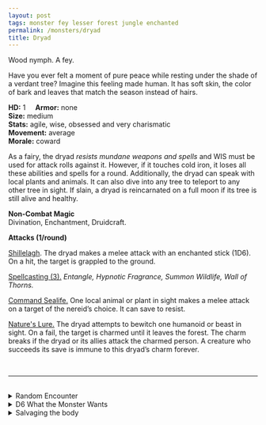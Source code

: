 ```yaml
---
layout: post
tags: monster fey lesser forest jungle enchanted
permalink: /monsters/dryad
title: Dryad
---
```


Wood nymph. A fey.

Have you ever felt a moment of pure peace while resting under the shade of a verdant tree? Imagine this feeling made human. It has soft skin, the color of bark and leaves that match the season instead of hairs.

**HD:** 1  &nbsp; &nbsp;  **Armor:** none <br>
**Size:** medium <br>
**Stats:** agile, wise, obsessed and very charismatic <br>
**Movement:** average <br>
**Morale:** coward <br>

As a fairy, the dryad *resists mundane weapons and spells* and WIS must be used for attack rolls against it. However, if it touches cold iron, it loses all these abilities and spells for a round. Additionally, the dryad can speak with local plants and animals. It can also dive into any tree to teleport to any other tree in sight. If slain, a dryad is reincarnated on a full moon if its tree is still alive and healthy.

**Non-Combat Magic** <br>
Divination, Enchantment, Druidcraft.

**Attacks (1/round)**

<ins>Shillelagh</ins>. The dryad makes a melee attack with an enchanted stick (1D6). On a hit, the target is grappled to the ground.

<ins>Spellcasting (3).</ins> *Entangle, Hypnotic Fragrance, Summon Wildlife, Wall of Thorns.*

<ins>Command Sealife.</ins> One local animal or plant in sight makes a melee attack on a target of the nereid’s choice. It can save to resist.

<ins>Nature's Lure.</ins> The dryad attempts to bewitch one humanoid or beast in sight. On a fail, the target is charmed until it leaves the forest. The charm breaks if the dryad or its allies attack the charmed person. A creature who succeeds its save is immune to this dryad’s charm forever.

<br>

---

<br>

<details markdown="1">
<summary>Random Encounter</summary>

1. **Monster:** 1 dryad & 1D4-1 beasts & 1D4-1 enthralled goons.
1. **Lair:** A great ancient tree in a pristine clearing. The tree is the dryad and the dryad is the tree, hurting one is hurting the other. <br>    &nbsp; OR <br>    **Omen:** Nature seems to close around you.
1. **Spoor:** A living, naked person, half sunk in a tree.
1. **Tracks:** Ethereal singing in the leaves.
1. **Trace:** A dead, naked person, half sunk in a tree.
1. **Trace:** A tree, kinda looking like a human silhouette.

</details>

<details markdown="1">
<summary>D6 What the Monster Wants </summary>

1. A human slave for every tree cut.
1. Kill the community who encroach on her wood.
1. Regrow the forest.
1. Find love.
1. Raise an army of beasts against civilization.
1. Shelter threatened animals.
</details>

<details markdown="1">
<summary>Salvaging the body</summary>
 
Dryads usually do not carry much and, once killed, it and all the nearby plants immediately dry into wooden husks. Its oak, however, provides the most supple yet sturdy wood and often hides the precious belongings of all its charmed victims.

Practicing magic with a wand made of dryad oak might give a wizard the inspiration to create a spell with the word *oak*.
</details>
